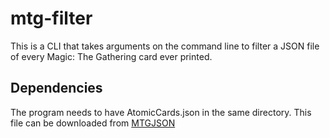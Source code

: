 # mtg-filter
This is a CLI that takes arguments on the command line to filter a JSON file of every Magic: The Gathering card ever printed.

## Dependencies
The program needs to have AtomicCards.json in the same directory. This file can be downloaded from [MTGJSON](https://mtgjson.com/downloads/all-files/)